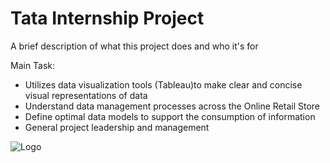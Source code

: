 # Tata Internship Project

A brief description of what this project does and who it's for

Main Task:
* Utilizes data visualization tools (Tableau)to make clear and concise visual representations of data
* Understand data management processes across the Online Retail Store
* Define optimal data models to support the consumption of information
* General project leadership and management

![Logo](https://logos-world.net/wp-content/uploads/2021/10/Tata-Logo.png)
